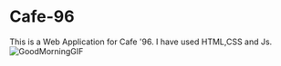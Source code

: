 # Cafe-96
This is a Web Application for Cafe '96. 
I have used  HTML,CSS and Js.
![GoodMorningGIF](https://user-images.githubusercontent.com/102900512/182561064-3521f6fe-2849-4631-a144-7ed031f1ac53.gif)
